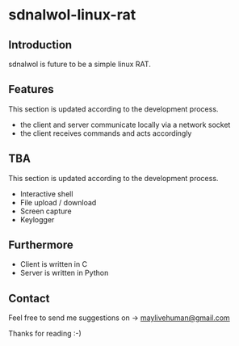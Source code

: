 # sdnalwol-linux-rat
## Introduction
sdnalwol is future to be a simple linux RAT.

## Features
This section is updated according to the development process.
- the client and server communicate locally via a network socket
- the client receives commands and acts accordingly

## TBA
This section is updated according to the development process.
- Interactive shell
- File upload / download
- Screen capture
- Keylogger

## Furthermore
- Client is written in C
- Server is written in Python

## Contact
Feel free to send me suggestions on -> maylivehuman@gmail.com

Thanks for reading :-)
